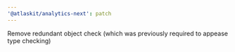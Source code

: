 ```yaml
---
'@atlaskit/analytics-next': patch
---
```


Remove redundant object check (which was previously required to appease type checking)
